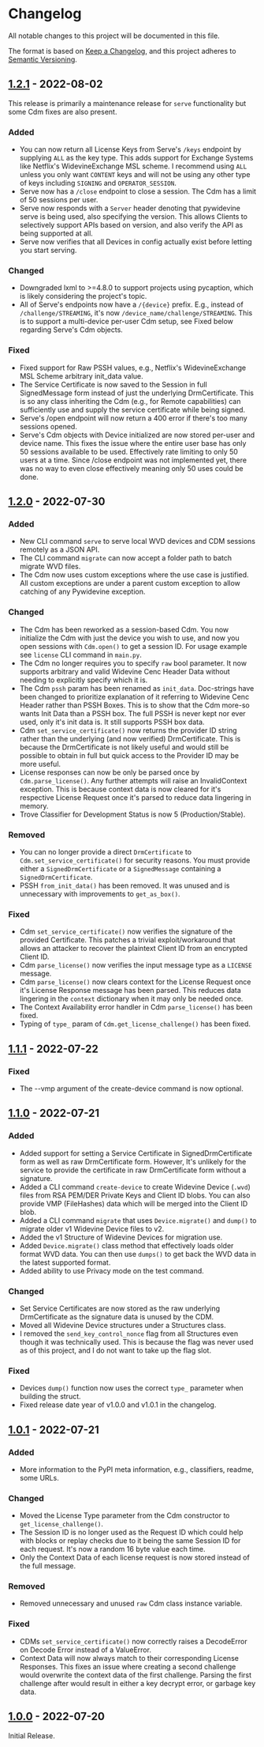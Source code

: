 # Changelog

All notable changes to this project will be documented in this file.

The format is based on [Keep a Changelog](https://keepachangelog.com/en/1.0.0/),
and this project adheres to [Semantic Versioning](https://semver.org/spec/v2.0.0.html).

## [1.2.1] - 2022-08-02

This release is primarily a maintenance release for `serve` functionality but some Cdm fixes are also present.

### Added

- You can now return all License Keys from Serve's `/keys` endpoint by supplying `ALL` as the key type.
  This adds support for Exchange Systems like Netflix's WidevineExchange MSL scheme. I recommend using `ALL` unless
  you only want `CONTENT` keys and will not be using any other type of keys including `SIGNING` and `OPERATOR_SESSION`.
- Serve now has a `/close` endpoint to close a session. The Cdm has a limit of 50 sessions per user.
- Serve now responds with a `Server` header denoting that pywidevine serve is being used, also specifying the version.
  This allows Clients to selectively support APIs based on version, and also verify the API as being supported at all.
- Serve now verifies that all Devices in config actually exist before letting you start serving.

### Changed

- Downgraded lxml to >=4.8.0 to support projects using pycaption, which is likely considering the project's topic.
- All of Serve's endpoints now have a `/{device}` prefix. E.g., instead of `/challenge/STREAMING`, it's now
  `/device_name/challenge/STREAMING`. This is to support a multi-device per-user Cdm setup, see Fixed below regarding
  Serve's Cdm objects.

### Fixed

- Fixed support for Raw PSSH values, e.g., Netflix's WidevineExchange MSL Scheme arbitrary init_data value.
- The Service Certificate is now saved to the Session in full SignedMessage form instead of just the underlying
  DrmCertificate. This is so any class inheriting the Cdm (e.g., for Remote capabilities) can sufficiently use
  and supply the service certificate while being signed.
- Serve's /open endpoint will now return a 400 error if there's too many sessions opened.
- Serve's Cdm objects with Device initialized are now stored per-user and device name. This fixes the issue where the
  entire user base has only 50 sessions available to be used. Effectively rate limiting to only 50 users at a time.
  Since /close endpoint was not implemented yet, there was no way to even close effectively meaning only 50 uses could
  be done.

## [1.2.0] - 2022-07-30

### Added

- New CLI command `serve` to serve local WVD devices and CDM sessions remotely as a JSON API.
- The CLI command `migrate` can now accept a folder path to batch migrate WVD files.
- The Cdm now uses custom exceptions where the use case is justified. All custom exceptions are under a parent custom
  exception to allow catching of any Pywidevine exception.

### Changed

- The Cdm has been reworked as a session-based Cdm. You now initialize the Cdm with just the device you wish to use,
  and now you open sessions with `Cdm.open()` to get a session ID. For usage example see `license` CLI command in
  `main.py`.
- The Cdm no longer requires you to specify `raw` bool parameter. It now supports arbitrary and valid Widevine Cenc
 Header Data without needing to explicitly specify which it is.
- The Cdm `pssh` param has been renamed as `init_data`. Doc-strings have been changed to prioritize explanation of it
  referring to Widevine Cenc Header rather than PSSH Boxes. This is to show that the Cdm more-so wants Init Data than
  a PSSH box. The full PSSH is never kept nor ever used, only it's init data is. It still supports PSSH box data.
- Cdm `set_service_certificate()` now returns the provider ID string rather than the underlying (and now verified)
  DrmCertificate. This is because the DrmCertificate is not likely useful and would still be possible to obtain in full
  but quick access to the Provider ID may be more useful.
- License responses can now be only be parsed once by `Cdm.parse_license()`. Any further attempts will raise an
  InvalidContext exception. This is because context data is now cleared for it's respective License Request once it's
  parsed to reduce data lingering in memory.
- Trove Classifier for Development Status is now 5 (Production/Stable).

### Removed

- You can no longer provide a direct `DrmCertificate` to `Cdm.set_service_certificate()` for security reasons.
  You must provide either a `SignedDrmCertificate` or a `SignedMessage` containing a `SignedDrmCertificate`.
- PSSH `from_init_data()` has been removed. It was unused and is unnecessary with improvements to `get_as_box()`.

### Fixed

- Cdm `set_service_certificate()` now verifies the signature of the provided Certificate. This patches a trivial
  exploit/workaround that allows an attacker to recover the plaintext Client ID from an encrypted Client ID.
- Cdm `parse_license()` now verifies the input message type as a `LICENSE` message.
- Cdm `parse_license()` now clears context for the License Request once it's License Response message has been parsed.
  This reduces data lingering in the `context` dictionary when it may only be needed once.
- The Context Availability error handler in Cdm `parse_license()` has been fixed.
- Typing of `type_` param of `Cdm.get_license_challenge()` has been fixed.

## [1.1.1] - 2022-07-22

### Fixed

- The --vmp argument of the create-device command is now optional.

## [1.1.0] - 2022-07-21

### Added

- Added support for setting a Service Certificate in SignedDrmCertificate form as well as raw DrmCertificate form.
  However, It's unlikely for the service to provide the certificate in raw DrmCertificate form without a signature.
- Added a CLI command `create-device` to create Widevine Device (`.wvd`) files from RSA PEM/DER Private Keys and
  Client ID blobs. You can also provide VMP (FileHashes) data which will be merged into the Client ID blob.
- Added a CLI command `migrate` that uses `Device.migrate()` and `dump()` to migrate older v1 Widevine Device files
  to v2.
- Added the v1 Structure of Widevine Devices for migration use.
- Added `Device.migrate()` class method that effectively loads older format WVD data. You can then use `dumps()` to
  get back the WVD data in the latest supported format.
- Added ability to use Privacy mode on the test command.

### Changed

- Set Service Certificates are now stored as the raw underlying DrmCertificate as the signature data is unused by
  the CDM.
- Moved all Widevine Device structures under a Structures class.
- I removed the `send_key_control_nonce` flag from all Structures even though it was technically used.
  This is because the flag was never used as of this project, and I do not want to take up the flag slot.

### Fixed

- Devices `dump()` function now uses the correct `type_` parameter when building the struct.
- Fixed release date year of v1.0.0 and v1.0.1 in the changelog.

## [1.0.1] - 2022-07-21

### Added

- More information to the PyPI meta information, e.g., classifiers, readme, some URLs.

### Changed

- Moved the License Type parameter from the Cdm constructor to `get_license_challenge()`.
- The Session ID is no longer used as the Request ID which could help with blocks or replay checks due
  to it being the same Session ID for each request. It's now a random 16 byte value each time.
- Only the Context Data of each license request is now stored instead of the full message.

### Removed

- Removed unnecessary and unused `raw` Cdm class instance variable.

### Fixed

- CDMs `set_service_certificate()` now correctly raises a DecodeError on Decode Error instead of a ValueError.
- Context Data will now always match to their corresponding License Responses. This fixes an issue where creating
  a second challenge would overwrite the context data of the first challenge. Parsing the first challenge after
  would result in either a key decrypt error, or garbage key data.

## [1.0.0] - 2022-07-20

Initial Release.

[1.2.1]: https://github.com/rlaphoenix/pywidevine/releases/tag/v1.2.1
[1.2.0]: https://github.com/rlaphoenix/pywidevine/releases/tag/v1.2.0
[1.1.1]: https://github.com/rlaphoenix/pywidevine/releases/tag/v1.1.1
[1.1.0]: https://github.com/rlaphoenix/pywidevine/releases/tag/v1.1.0
[1.0.1]: https://github.com/rlaphoenix/pywidevine/releases/tag/v1.0.1
[1.0.0]: https://github.com/rlaphoenix/pywidevine/releases/tag/v1.0.0
